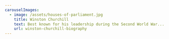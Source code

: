 ```yaml
---
carouselImages:
  - image: /assets/houses-of-parliament.jpg
    title: Winston Churchill
    text: Best known for his leadership during the Second World War...
    url: winston-churchill-biography
---
```


